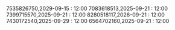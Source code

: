 7535826750,2029-09-15 : 12:00
7083618513,2025-09-21 : 12:00
7399715570,2025-09-21 : 12:00
8280518117,2026-09-21 : 12:00
7430172540,2025-09-29 : 12:00
6564702160,2025-09-21 : 12:00
